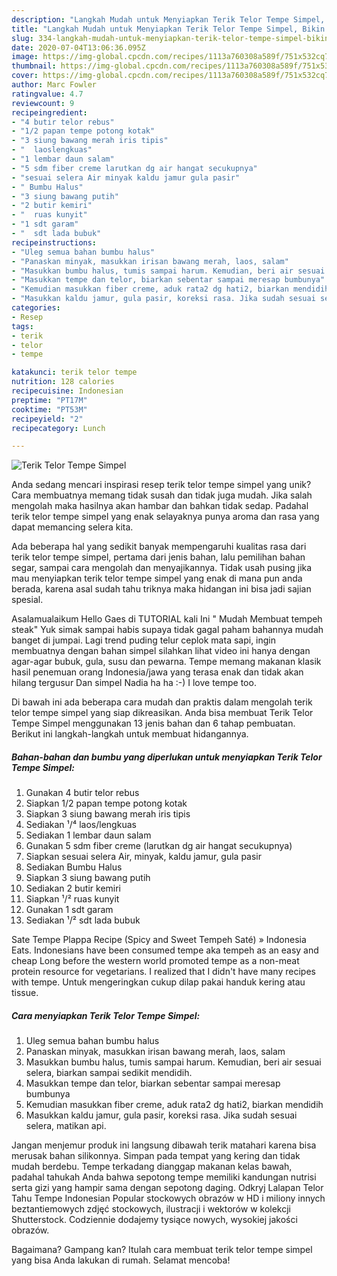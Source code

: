 ```yaml
---
description: "Langkah Mudah untuk Menyiapkan Terik Telor Tempe Simpel, Bikin Ngiler"
title: "Langkah Mudah untuk Menyiapkan Terik Telor Tempe Simpel, Bikin Ngiler"
slug: 334-langkah-mudah-untuk-menyiapkan-terik-telor-tempe-simpel-bikin-ngiler
date: 2020-07-04T13:06:36.095Z
image: https://img-global.cpcdn.com/recipes/1113a760308a589f/751x532cq70/terik-telor-tempe-simpel-foto-resep-utama.jpg
thumbnail: https://img-global.cpcdn.com/recipes/1113a760308a589f/751x532cq70/terik-telor-tempe-simpel-foto-resep-utama.jpg
cover: https://img-global.cpcdn.com/recipes/1113a760308a589f/751x532cq70/terik-telor-tempe-simpel-foto-resep-utama.jpg
author: Marc Fowler
ratingvalue: 4.7
reviewcount: 9
recipeingredient:
- "4 butir telor rebus"
- "1/2 papan tempe potong kotak"
- "3 siung bawang merah iris tipis"
- "  laoslengkuas"
- "1 lembar daun salam"
- "5 sdm fiber creme larutkan dg air hangat secukupnya"
- "sesuai selera Air minyak kaldu jamur gula pasir"
- " Bumbu Halus"
- "3 siung bawang putih"
- "2 butir kemiri"
- "  ruas kunyit"
- "1 sdt garam"
- "  sdt lada bubuk"
recipeinstructions:
- "Uleg semua bahan bumbu halus"
- "Panaskan minyak, masukkan irisan bawang merah, laos, salam"
- "Masukkan bumbu halus, tumis sampai harum. Kemudian, beri air sesuai selera, biarkan sampai sedikit mendidih."
- "Masukkan tempe dan telor, biarkan sebentar sampai meresap bumbunya"
- "Kemudian masukkan fiber creme, aduk rata2 dg hati2, biarkan mendidih"
- "Masukkan kaldu jamur, gula pasir, koreksi rasa. Jika sudah sesuai selera, matikan api."
categories:
- Resep
tags:
- terik
- telor
- tempe

katakunci: terik telor tempe 
nutrition: 128 calories
recipecuisine: Indonesian
preptime: "PT17M"
cooktime: "PT53M"
recipeyield: "2"
recipecategory: Lunch

---
```



![Terik Telor Tempe Simpel](https://img-global.cpcdn.com/recipes/1113a760308a589f/751x532cq70/terik-telor-tempe-simpel-foto-resep-utama.jpg)

Anda sedang mencari inspirasi resep terik telor tempe simpel yang unik? Cara membuatnya memang tidak susah dan tidak juga mudah. Jika salah mengolah maka hasilnya akan hambar dan bahkan tidak sedap. Padahal terik telor tempe simpel yang enak selayaknya punya aroma dan rasa yang dapat memancing selera kita.

Ada beberapa hal yang sedikit banyak mempengaruhi kualitas rasa dari terik telor tempe simpel, pertama dari jenis bahan, lalu pemilihan bahan segar, sampai cara mengolah dan menyajikannya. Tidak usah pusing jika mau menyiapkan terik telor tempe simpel yang enak di mana pun anda berada, karena asal sudah tahu triknya maka hidangan ini bisa jadi sajian spesial.

Asalamualaikum Hello Gaes di TUTORIAL kali Ini &#34; Mudah Membuat tempeh steak&#34; Yuk simak sampai habis supaya tidak gagal paham bahannya mudah banget di jumpai. Lagi trend puding telur ceplok mata sapi, ingin membuatnya dengan bahan simpel silahkan lihat video ini hanya dengan agar-agar bubuk, gula, susu dan pewarna. Tempe memang makanan klasik hasil penemuan orang Indonesia/jawa yang terasa enak dan tidak akan hilang tergusur Dan simpel Nadia ha ha :-) I love tempe too.


Di bawah ini ada beberapa cara mudah dan praktis dalam mengolah terik telor tempe simpel yang siap dikreasikan. Anda bisa membuat Terik Telor Tempe Simpel menggunakan 13 jenis bahan dan 6 tahap pembuatan. Berikut ini langkah-langkah untuk membuat hidangannya.

<!--inarticleads1-->

##### Bahan-bahan dan bumbu yang diperlukan untuk menyiapkan Terik Telor Tempe Simpel:

1. Gunakan 4 butir telor rebus
1. Siapkan 1/2 papan tempe potong kotak
1. Siapkan 3 siung bawang merah iris tipis
1. Sediakan  ¹/⁴ laos/lengkuas
1. Sediakan 1 lembar daun salam
1. Gunakan 5 sdm fiber creme (larutkan dg air hangat secukupnya)
1. Siapkan sesuai selera Air, minyak, kaldu jamur, gula pasir
1. Sediakan  Bumbu Halus
1. Siapkan 3 siung bawang putih
1. Sediakan 2 butir kemiri
1. Siapkan  ¹/² ruas kunyit
1. Gunakan 1 sdt garam
1. Sediakan  ¹/² sdt lada bubuk


Sate Tempe Plappa Recipe (Spicy and Sweet Tempeh Saté) » Indonesia Eats. Indonesians have been consumed tempe aka tempeh as an easy and cheap Long before the western world promoted tempe as a non-meat protein resource for vegetarians. I realized that I didn&#39;t have many recipes with tempe. Untuk mengeringkan cukup dilap pakai handuk kering atau tissue. 

<!--inarticleads2-->

##### Cara menyiapkan Terik Telor Tempe Simpel:

1. Uleg semua bahan bumbu halus
1. Panaskan minyak, masukkan irisan bawang merah, laos, salam
1. Masukkan bumbu halus, tumis sampai harum. Kemudian, beri air sesuai selera, biarkan sampai sedikit mendidih.
1. Masukkan tempe dan telor, biarkan sebentar sampai meresap bumbunya
1. Kemudian masukkan fiber creme, aduk rata2 dg hati2, biarkan mendidih
1. Masukkan kaldu jamur, gula pasir, koreksi rasa. Jika sudah sesuai selera, matikan api.


Jangan menjemur produk ini langsung dibawah terik matahari karena bisa merusak bahan silikonnya. Simpan pada tempat yang kering dan tidak mudah berdebu. Tempe terkadang dianggap makanan kelas bawah, padahal tahukah Anda bahwa sepotong tempe memiliki kandungan nutrisi serta gizi yang hampir sama dengan sepotong daging. Odkryj Lalapan Telor Tahu Tempe Indonesian Popular stockowych obrazów w HD i miliony innych beztantiemowych zdjęć stockowych, ilustracji i wektorów w kolekcji Shutterstock. Codziennie dodajemy tysiące nowych, wysokiej jakości obrazów. 

Bagaimana? Gampang kan? Itulah cara membuat terik telor tempe simpel yang bisa Anda lakukan di rumah. Selamat mencoba!
